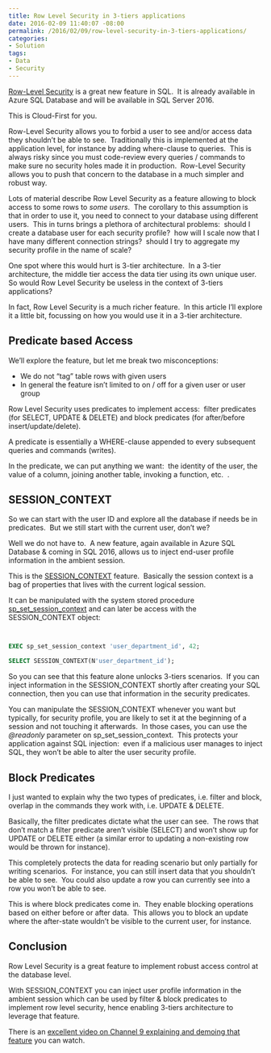 ```yaml
---
title: Row Level Security in 3-tiers applications
date: 2016-02-09 11:40:07 -08:00
permalink: /2016/02/09/row-level-security-in-3-tiers-applications/
categories:
- Solution
tags:
- Data
- Security
---
```

<a href="https://msdn.microsoft.com/en-us/library/dn765131.aspx" target="_blank">Row-Level Security</a> is a great new feature in SQL.  It is already available in Azure SQL Database and will be available in SQL Server 2016.

This is Cloud-First for you.

Row-Level Security allows you to forbid a user to see and/or access data they shouldn’t be able to see.  Traditionally this is implemented at the application level, for instance by adding where-clause to queries.  This is always risky since you must code-review every queries / commands to make sure no security holes made it in production.  Row-Level Security allows you to push that concern to the database in a much simpler and robust way.

Lots of material describe Row Level Security as a feature allowing to block access to some rows to <em>some users</em>.  The corollary to this assumption is that in order to use it, you need to connect to your database using different users.  This in turns brings a plethora of architectural problems:  should I create a database user for each security profile?  how will I scale now that I have many different connection strings?  should I try to aggregate my security profile in the name of scale?

One spot where this would hurt is 3-tier architecture.  In a 3-tier architecture, the middle tier access the data tier using its own unique user.  So would Row Level Security be useless in the context of 3-tiers applications?

In fact, Row Level Security is a much richer feature.  In this article I’ll explore it a little bit, focussing on how you would use it in a 3-tier architecture.
<h2>Predicate based Access</h2>
We’ll explore the feature, but let me break two misconceptions:
<ul>
	<li>We do not “tag” table rows with given users</li>
	<li>In general the feature isn’t limited to on / off for a given user or user group</li>
</ul>
Row Level Security uses predicates to implement access:  filter predicates (for SELECT, UPDATE &amp; DELETE) and block predicates (for after/before insert/update/delete).

A predicate is essentially a WHERE-clause appended to every subsequent queries and commands (writes).

In the predicate, we can put anything we want:  the identity of the user, the value of a column, joining another table, invoking a function, etc.  .
<h2>SESSION_CONTEXT</h2>
So we can start with the user ID and explore all the database if needs be in predicates.  But we still start with the current user, don’t we?

Well we do not have to.  A new feature, again available in Azure SQL Database &amp; coming in SQL 2016, allows us to inject end-user profile information in the ambient session.

This is the <a href="https://msdn.microsoft.com/en-us/library/mt590806.aspx" target="_blank">SESSION_CONTEXT</a> feature.  Basically the session context is a bag of properties that lives with the current logical session.

It can be manipulated with the system stored procedure <a href="https://msdn.microsoft.com/en-us/library/mt605113.aspx" target="_blank">sp_set_session_context</a> and can later be access with the SESSION_CONTEXT object:

```sql


EXEC sp_set_session_context 'user_department_id', 42;

SELECT SESSION_CONTEXT(N'user_department_id');

```

So you can see that this feature alone unlocks 3-tiers scenarios.  If you can inject information in the SESSION_CONTEXT shortly after creating your SQL connection, then you can use that information in the security predicates.

You can manipulate the SESSION_CONTEXT whenever you want but typically, for security profile, you are likely to set it at the beginning of a session and not touching it afterwards.  In those cases, you can use the <em>@readonly</em> parameter on sp_set_session_context.  This protects your application against SQL injection:  even if a malicious user manages to inject SQL, they won’t be able to alter the user security profile.
<h2>Block Predicates</h2>
I just wanted to explain why the two types of predicates, i.e. filter and block, overlap in the commands they work with, i.e. UPDATE &amp; DELETE.

Basically, the filter predicates dictate what the user can see.  The rows that don’t match a filter predicate aren’t visible (SELECT) and won’t show up for UPDATE or DELETE either (a similar error to updating a non-existing row would be thrown for instance).

This completely protects the data for reading scenario but only partially for writing scenarios.  For instance, you can still insert data that you shouldn’t be able to see.  You could also update a row you can currently see into a row you won’t be able to see.

This is where block predicates come in.  They enable blocking operations based on either before or after data.  This allows you to block an update where the after-state wouldn’t be visible to the current user, for instance.
<h2>Conclusion</h2>
Row Level Security is a great feature to implement robust access control at the database level.

With SESSION_CONTEXT you can inject user profile information in the ambient session which can be used by filter &amp; block predicates to implement row level security, hence enabling 3-tiers architecture to leverage that feature.

There is an <a href="https://channel9.msdn.com/Shows/Data-Exposed/Row-Level-Security-Updates" target="_blank">excellent video on Channel 9 explaining and demoing that feature</a> you can watch.
